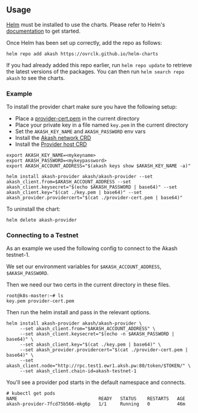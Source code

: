 ## Usage

[Helm](https://helm.sh) must be installed to use the charts. Please refer to
Helm's [documentation](https://helm.sh/docs) to get started.

Once Helm has been set up correctly, add the repo as follows:

```
helm repo add akash https://ovrclk.github.io/helm-charts
```

If you had already added this repo earlier, run `helm repo update` to retrieve
the latest versions of the packages. You can then run `helm search repo akash` to see the charts.

### Example

To install the provider chart make sure you have the following setup:

- Place a [provider-cert.pem](https://docs.akash.network/operations/provider#creating-the-provider-on-the-blockchain) in the current directory
- Place your private key in a file named `key.pem` in the current directory
- Set the `AKASH_KEY_NAME` and `AKASH_PASSWORD` env vars
- Install the [Akash network CRD](https://github.com/ovrclk/akash/blob/master/pkg/apis/akash.network/v1/crd.yaml)
- Install the [Provider host CRD](https://github.com/ovrclk/akash/blob/troian/storage/pkg/apis/akash.network/v1/provider_hosts_crd.yaml)

```
export AKASH_KEY_NAME=<mykeyname>
export AKASH_PASSWORD=<mykeypassword>
export AKASH_ACCOUNT_ADDRESS="$(akash keys show $AKASH_KEY_NAME -a)"

helm install akash-provider akash/akash-provider --set akash_client.from=$AKASH_ACCOUNT_ADDRESS --set akash_client.keysecret="$(echo $AKASH_PASSWORD | base64)" --set akash_client.key="$(cat ./key.pem | base64)" --set akash_provider.providercert="$(cat ./provider-cert.pem | base64)"
```

To uninstall the chart:

```
helm delete akash-provider
```

### Connecting to a Testnet

As an example we used the following config to connect to the Akash testnet-1.

We set our environment variables for `$AKASH_ACCOUNT_ADDRESS`, `$AKASH_PASSWORD`.

Then we need our two certs in the current directory in these files.

```
root@k8s-master:~# ls
key.pem provider-cert.pem
```

Then run the helm install and pass in the relevant options.

```
helm install akash-provider akash/akash-provider \
     --set akash_client.from="$AKASH_ACCOUNT_ADDRESS" \
     --set akash_client.keysecret="$(echo -n $AKASH_PASSWORD | base64)" \
     --set akash_client.key="$(cat ./key.pem | base64)" \
     --set akash_provider.providercert="$(cat ./provider-cert.pem | base64)" \
     --set akash_client.node="http://rpc.test1.ewr1.aksh.pw:80/token/$TOKEN/" \
     --set akash_client.chain-id=akash-testnet-1
```

You'll see a provider pod starts in the default namespace and connects.

```
# kubectl get pods
NAME                              READY   STATUS    RESTARTS   AGE
akash-provider-7fcd75b566-mkg6p   1/1     Running   0          46m
```
